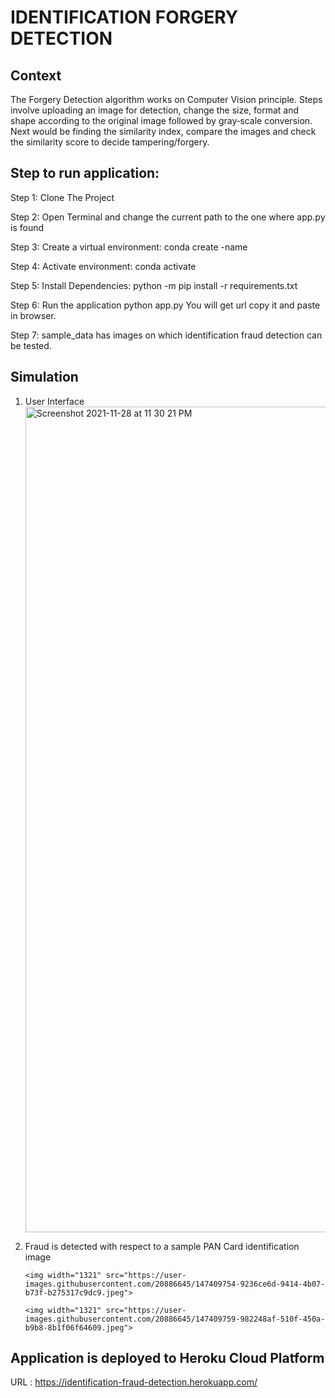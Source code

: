 # IDENTIFICATION FORGERY DETECTION

## Context
The Forgery Detection algorithm works on Computer Vision principle. Steps involve uploading an image for detection, change the size, format
and shape according to the original image followed by gray‑scale conversion. Next would be finding the similarity index, compare the images
and check the similarity score to decide tampering/forgery.


## Step to run application:

Step 1:	Clone The Project

Step 2: Open Terminal and change the current path to the one where app.py is found

Step 3: Create a virtual environment: conda create -name <environment name>

Step 4: Activate environment: conda activate <environment name>

Step 5: Install Dependencies: python -m pip install -r requirements.txt

Step 6: Run the application python app.py You will get url copy it and paste in browser.
        
Step 7: sample_data has images on which identification fraud detection can be tested.
        
## Simulation
        
 1) User Interface
        <img width="1321" alt="Screenshot 2021-11-28 at 11 30 21 PM" src="https://user-images.githubusercontent.com/20886645/143780492-e1d14470-31bb-4ff7-be66-0c0b70de1e47.png">
 
 2) Fraud is detected with respect to a sample PAN Card identification image
    
        <img width="1321" src="https://user-images.githubusercontent.com/20886645/147409754-9236ce6d-9414-4b07-b73f-b275317c9dc9.jpeg">
        
        <img width="1321" src="https://user-images.githubusercontent.com/20886645/147409759-982248af-510f-450a-b9b8-8b1f06f64609.jpeg">

        
## Application is deployed to Heroku Cloud Platform 

URL : https://identification-fraud-detection.herokuapp.com/ 
